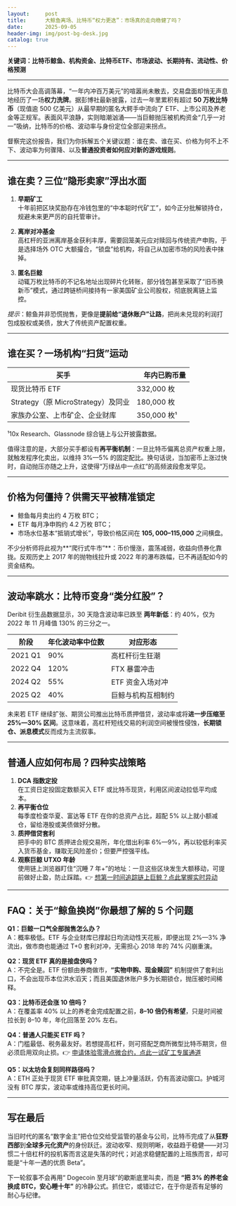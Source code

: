 ```yaml
---
layout:     post
title:      大鲸鱼离场、比特币“权力更迭”：市场真的走向稳健了吗？
date:       2025-09-05
header-img: img/post-bg-desk.jpg
catalog: true
---
```


**关键词：比特币鲸鱼、机构资金、比特币ETF、市场波动、长期持有、流动性、价格预测**

---

比特币大会高调落幕，“一年内冲百万美元”的喧嚣尚未散去，交易盘面却悄无声息地经历了一场**权力洗牌**。据彭博社最新披露，过去一年里累积有超过 **50 万枚比特币**（现值逾 500 亿美元）从最早期的匿名大鳄手中流向了 ETF、上市公司及养老金等正规军。表面风平浪静，实则暗潮汹涌——当巨鲸抛压被机构资金“几乎一对一”吸纳，比特币的价格、波动率与身份定位全部迎来拐点。

督察完这份报告，我们为你拆解五个关键议题：谁在卖、谁在买、价格为何不上不下、波动率为何骤降、以及**普通投资者如何应对新的游戏规则**。

---

## 谁在卖？三位“隐形卖家”浮出水面

1. **早期矿工**  
   十年前把区块奖励存在冷钱包里的“中本聪时代矿工”，如今正分批解锁持仓，规避未来更严厉的自托管审计。

2. **离岸对冲基金**  
   高杠杆的亚洲离岸基金获利丰厚，需要回笼美元应对赎回与传统资产申购，于是选择场外 OTC 大额撮合，“锁盘”给机构，将自己从加密市场的风险表中抹掉。

3. **匿名巨鲸**  
   动辄万枚比特币的不记名地址出现碎片化转账，部分钱包甚至采取了“旧币换新币”模式，通过跨链桥间接持有一家美国矿业公司股权，彻底脱离链上监控。

*提示*：鲸鱼并非恐慌抛售，更像是**提前给“退休账户”让路**，把尚未兑现的利润打包成股权或美债，放大了传统资产配置权重。

---

## 谁在买？一场机构“扫货”运动

| 买手   | 年内已购币量|
|---|---|
|现货比特币 ETF|332,000 枚|
|Strategy（原 MicroStrategy）及同业|180,000 枚|
|家族办公室、上市矿企、企业财库|350,000 枚¹|

¹10x Research、Glassnode 综合链上与公开披露数据。

值得注意的是，大部分买手都设有**再平衡机制**：一旦比特币偏离总资产权重上限，就触发程序化卖出，以维持 3%—5% 的固定配比。换句话说，当加密币上涨过快时，自动抛压亦随之上升，这使得“万绿丛中一点红”的高频波段愈发罕见。

---

## 价格为何僵持？供需天平被精准锁定

- 鲸鱼每月卖出约 4 万枚 BTC；  
- ETF 每月净申购约 4.2 万枚 BTC；  
- 市场水位基本“抵销式增长”，导致价格区间在 **$105,000–$115,000** 之间横盘。

不少分析师将此视为**“爬行式牛市”**：币价慢涨，震荡减弱，收益向债券化靠拢。反观历史上 2017 年的抛物线拉升或 2022 年的瀑布跌幅，已不再适配如今的资金结构。

---

## 波动率跳水：比特币变身“类分红股”？

Deribit 衍生品数据显示，30 天隐含波动率已跌至 **两年新低**：约 40%，仅为 2022 年 11 月峰值 130% 的三分之一。  

|阶段|年化波动率中位数|对应形态|
|---|---|---|
|2021 Q1|90%|高杠杆衍生狂潮|
|2022 Q4|120%|FTX 暴雷冲击|
|2024 Q2|55%|ETF 资金入场对冲|
|2025 Q2|40%|巨鲸与机构互相制约|

未来若 ETF 继续扩张、期货公司推出比特币质押借贷，波动率或将**进一步压缩至 25%—30% 区间**。这意味着，高杠杆短线交易的利润空间被慢性侵蚀，**长期锁仓、派息模式**反而成为主流叙事。

---

## 普通人应如何布局？四种实战策略

1. **DCA 指数定投**  
   在工资日定投固定数额买入 ETF 或比特币现货，利用区间波动拉低平均成本。  
2. **再平衡仓位**  
   每季度检查华夏、富达等 ETF 在你的总资产占比，超配 5% 以上就小额减仓，留给港股或美债做好分散。  
3. **质押借贷套利**  
   把手中的 BTC 质押进合规交易所，年化借出利率 6%—9%，再以较低利率买入货币基金，赚取无风险差价；但要严控强平线。  
4. **观察巨鲸 UTXO 年龄**  
   使用链上浏览器盯住“沉睡 7 年+”的地址：一旦这些区块发生大额移动，可提前做好止盈，防止踩踏。👉 [想第一时间追踪链上巨鲸？点此掌握实时异动](https://okxdog.com/)

---

## FAQ：关于“鲸鱼换岗”你最想了解的 5 个问题

**Q1：巨鲸一口气全部抛售怎么办？**  
A：概率极低。ETF 与企业财库已撑起日均流动性天花板，即便出现 2%—3% 净流出，做市商也能通过 T+0 套利对冲，无需担心 2018 年的 74% 闪崩重演。

**Q2：现货 ETF 真的是接盘侠吗？**  
A：不完全是。ETF 份额由券商做市，**“实物申购、现金赎回”** 机制提供了套利出口，不会出现币本位洪水滔天；而且美国退休账户多为长期锁仓，抛压被时间稀释。

**Q3：比特币还会涨 10 倍吗？**  
A：在覆盖率 40% 以上的养老金完成配置之前，**8–10 倍仍有希望**，只是时间被拉长到 8–10 年，年化回落至 20% 左右。

**Q4：普通人只能买 ETF 吗？**  
A：门槛最低、税务最友好。若想提高杠杆，则可搭配芝商所微型比特币期货，但必须启用双向止损。👉 [申请体验零滑点微合约，点此一试矿工专属通道](https://okxdog.com/)

**Q5：以太坊会复刻同样路径吗？**  
A：ETH 正处于现货 ETF 审批真空期，链上冲量活跃，仍有高波动窗口。护城河没有 BTC 厚实，波动率或维持高位更长时间。

---

## 写在最后

当旧时代的匿名“数字金主”把仓位交给受监管的基金与公司，比特币完成了从**狂野西部**到**全球多元化资产**的身份跃迁。波动收窄、规则明晰，收益趋于稳健——对习惯二十倍杠杆的投机客而言这是失落的时代；对追求稳健配置的上班族而言，却可能是“十年一遇的优质 Beta”。  

下一轮叙事不会再用“ Dogecoin 至月球”的歇斯底里叫卖，而是 **“把 3% 的养老金换成 BTC，安心睡十年”** 的冷静公式。抓住它，或错过它，在于你是否有足够的耐心与纪律。